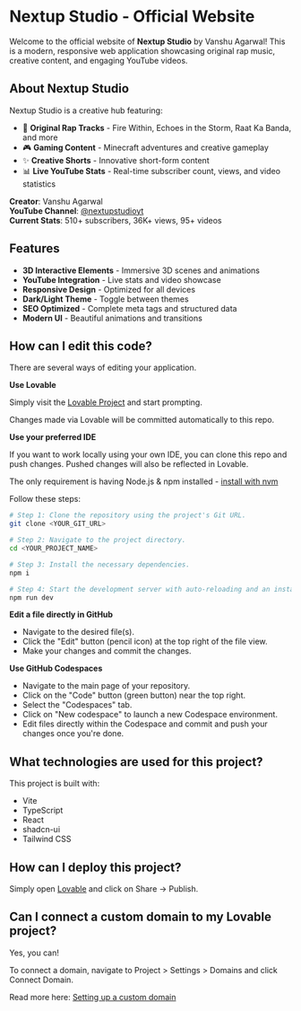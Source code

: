 # Nextup Studio - Official Website

Welcome to the official website of **Nextup Studio** by Vanshu Agarwal! This is a modern, responsive web application showcasing original rap music, creative content, and engaging YouTube videos.

## About Nextup Studio

Nextup Studio is a creative hub featuring:
- 🎵 **Original Rap Tracks** - Fire Within, Echoes in the Storm, Raat Ka Banda, and more
- 🎮 **Gaming Content** - Minecraft adventures and creative gameplay
- ✨ **Creative Shorts** - Innovative short-form content
- 📊 **Live YouTube Stats** - Real-time subscriber count, views, and video statistics

**Creator**: Vanshu Agarwal  
**YouTube Channel**: [@nextupstudioyt](https://www.youtube.com/@nextupstudioyt)  
**Current Stats**: 510+ subscribers, 36K+ views, 95+ videos

## Features

- **3D Interactive Elements** - Immersive 3D scenes and animations
- **YouTube Integration** - Live stats and video showcase
- **Responsive Design** - Optimized for all devices
- **Dark/Light Theme** - Toggle between themes
- **SEO Optimized** - Complete meta tags and structured data
- **Modern UI** - Beautiful animations and transitions

## How can I edit this code?

There are several ways of editing your application.

**Use Lovable**

Simply visit the [Lovable Project](https://lovable.dev/projects/eaa7379c-d9c2-4829-b8ca-0a529a4488a5) and start prompting.

Changes made via Lovable will be committed automatically to this repo.

**Use your preferred IDE**

If you want to work locally using your own IDE, you can clone this repo and push changes. Pushed changes will also be reflected in Lovable.

The only requirement is having Node.js & npm installed - [install with nvm](https://github.com/nvm-sh/nvm#installing-and-updating)

Follow these steps:

```sh
# Step 1: Clone the repository using the project's Git URL.
git clone <YOUR_GIT_URL>

# Step 2: Navigate to the project directory.
cd <YOUR_PROJECT_NAME>

# Step 3: Install the necessary dependencies.
npm i

# Step 4: Start the development server with auto-reloading and an instant preview.
npm run dev
```

**Edit a file directly in GitHub**

- Navigate to the desired file(s).
- Click the "Edit" button (pencil icon) at the top right of the file view.
- Make your changes and commit the changes.

**Use GitHub Codespaces**

- Navigate to the main page of your repository.
- Click on the "Code" button (green button) near the top right.
- Select the "Codespaces" tab.
- Click on "New codespace" to launch a new Codespace environment.
- Edit files directly within the Codespace and commit and push your changes once you're done.

## What technologies are used for this project?

This project is built with:

- Vite
- TypeScript
- React
- shadcn-ui
- Tailwind CSS

## How can I deploy this project?

Simply open [Lovable](https://lovable.dev/projects/eaa7379c-d9c2-4829-b8ca-0a529a4488a5) and click on Share -> Publish.

## Can I connect a custom domain to my Lovable project?

Yes, you can!

To connect a domain, navigate to Project > Settings > Domains and click Connect Domain.

Read more here: [Setting up a custom domain](https://docs.lovable.dev/features/custom-domain#custom-domain)
